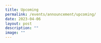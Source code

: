 ```yaml
---
title: Upcoming
permalink: /events/announcement/upcoming/
date: 2023-04-06
layout: post
description: ""
image: ""
---
```

